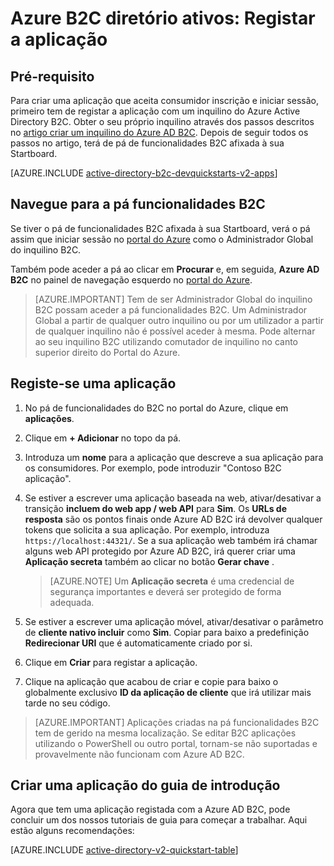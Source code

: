 <properties
    pageTitle="Azure Active B2C de diretório: Registo de aplicações | Microsoft Azure"
    description="Como registar a sua aplicação com o Azure Active Directory B2C"
    services="active-directory-b2c"
    documentationCenter=""
    authors="swkrish"
    manager="mbaldwin"
    editor="bryanla"/>

<tags
    ms.service="active-directory-b2c"
    ms.workload="identity"
    ms.tgt_pltfrm="na"
    ms.devlang="na"
    ms.topic="get-started-article"
    ms.date="08/30/2016"
    ms.author="swkrish"/>


# <a name="azure-active-directory-b2c-register-your-application"></a>Azure B2C diretório ativos: Registar a aplicação

## <a name="prerequisite"></a>Pré-requisito

Para criar uma aplicação que aceita consumidor inscrição e iniciar sessão, primeiro tem de registar a aplicação com um inquilino do Azure Active Directory B2C. Obter o seu próprio inquilino através dos passos descritos no [artigo criar um inquilino do Azure AD B2C](active-directory-b2c-get-started.md). Depois de seguir todos os passos no artigo, terá de pá de funcionalidades B2C afixada à sua Startboard.

[AZURE.INCLUDE [active-directory-b2c-devquickstarts-v2-apps](../../includes/active-directory-b2c-devquickstarts-v2-apps.md)]

## <a name="navigate-to-the-b2c-features-blade"></a>Navegue para a pá funcionalidades B2C

Se tiver o pá de funcionalidades B2C afixada à sua Startboard, verá o pá assim que iniciar sessão no [portal do Azure](https://portal.azure.com/) como o Administrador Global do inquilino B2C.

Também pode aceder a pá ao clicar em **Procurar** e, em seguida, **Azure AD B2C** no painel de navegação esquerdo no [portal do Azure](https://portal.azure.com/).

> [AZURE.IMPORTANT] Tem de ser Administrador Global do inquilino B2C possam aceder a pá funcionalidades B2C. Um Administrador Global a partir de qualquer outro inquilino ou por um utilizador a partir de qualquer inquilino não é possível aceder à mesma.  Pode alternar ao seu inquilino B2C utilizando comutador de inquilino no canto superior direito do Portal do Azure.

## <a name="register-an-application"></a>Registe-se uma aplicação

1. No pá de funcionalidades do B2C no portal do Azure, clique em **aplicações**.
2. Clique em **+ Adicionar** no topo da pá.
3. Introduza um **nome** para a aplicação que descreve a sua aplicação para os consumidores. Por exemplo, pode introduzir "Contoso B2C aplicação".
4. Se estiver a escrever uma aplicação baseada na web, ativar/desativar a transição **incluem do web app / web API** para **Sim**. Os **URLs de resposta** são os pontos finais onde Azure AD B2C irá devolver qualquer tokens que solicita a sua aplicação. Por exemplo, introduza `https://localhost:44321/`. Se a sua aplicação web também irá chamar alguns web API protegido por Azure AD B2C, irá querer criar uma **Aplicação secreta** também ao clicar no botão **Gerar chave** .

    > [AZURE.NOTE] Um **Aplicação secreta** é uma credencial de segurança importantes e deverá ser protegido de forma adequada.

5. Se estiver a escrever uma aplicação móvel, ativar/desativar o parâmetro de **cliente nativo incluir** como **Sim**. Copiar para baixo a predefinição **Redirecionar URI** que é automaticamente criado por si.
6. Clique em **Criar** para registar a aplicação.
7. Clique na aplicação que acabou de criar e copie para baixo o globalmente exclusivo **ID da aplicação de cliente** que irá utilizar mais tarde no seu código.

> [AZURE.IMPORTANT] Aplicações criadas na pá funcionalidades B2C tem de gerido na mesma localização. Se editar B2C aplicações utilizando o PowerShell ou outro portal, tornam-se não suportadas e provavelmente não funcionam com Azure AD B2C.

## <a name="build-a-quick-start-application"></a>Criar uma aplicação do guia de introdução

Agora que tem uma aplicação registada com a Azure AD B2C, pode concluir um dos nossos tutoriais de guia para começar a trabalhar. Aqui estão alguns recomendações:

[AZURE.INCLUDE [active-directory-v2-quickstart-table](../../includes/active-directory-b2c-quickstart-table.md)]
